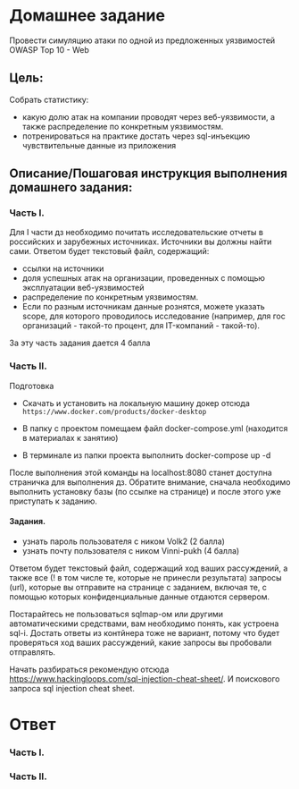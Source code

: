 # Домашнее задание
Провести симуляцию атаки по одной из предложенных уязвимостей OWASP Top 10 - Web

## Цель:
Собрать статистику:
- какую долю атак на компании проводят через веб-уязвимости, а также распределение по конкретным уязвимостям.
- потренироваться на практике достать через sql-инъекцию чувствительные данные из приложения

## Описание/Пошаговая инструкция выполнения домашнего задания:

### Часть I.
Для I части дз необходимо почитать исследовательские отчеты в российских и зарубежных источниках. Источники вы должны найти сами.
Ответом будет текстовый файл, содержащий:

- ссылки на источники
- доля успешных атак на организации, проведенных с помощью эксплуатации веб-уязвимостей
- распределение по конкретным уязвимостям.
- Если по разным источникам данные рознятся, можете указать scope, для которого проводилось исследование (например, для гос организаций - такой-то процент, для IT-компаний - такой-то).

За эту часть задания дается 4 балла

### Часть II.
Подготовка
- Скачать и установить на локальную машину докер отсюда 
```https://www.docker.com/products/docker-desktop```

- В папку с проектом помещаем файл docker-compose.yml (находится в материалах к занятию)

- В терминале из папки проекта выполнить docker-compose up -d

После выполнения этой команды на localhost:8080 станет доступна страничка для выполнения дз. Обратите внимание, сначала необходимо выполнить установку базы (по ссылке на странице) и после этого уже приступать к заданию.
#### Задания.
- узнать пароль пользователя с ником Volk2 (2 балла)
- узнать почту пользователя с ником Vinni-pukh (4 балла)

Ответом будет текстовый файл, содержащий ход ваших рассуждений, а также все (! в том числе те, которые не принесли результата) запросы (url), которые вы отправите на странице с заданием, включая те, с помощью которых конфиденциальные данные отдаются сервером.

Постарайтесь не пользоваться sqlmap-ом или другими автоматическими средствами, вам необходимо понять, как устроена sql-i. Достать ответы из контйнера тоже не вариант, потому что будет проверяться ход ваших рассуждений, какие запросы вы пробовали отправлять.

Начать разбираться рекомендую отсюда https://www.hackingloops.com/sql-injection-cheat-sheet/.
И поискового запроса sql injection cheat sheet.

# Ответ

### Часть I.


### Часть II.